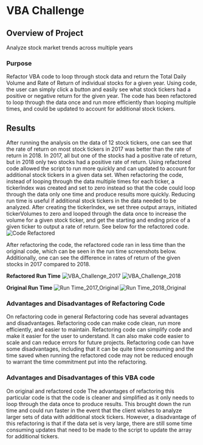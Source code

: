 # VBA Challenge
## Overview of Project
Analyze stock market trends across multiple years
### Purpose
Refactor VBA code to loop through stock data and return the Total Daily Volume and Rate of Return of individual stocks for a given year. Using code, the user can simply click a button and easily see what stock tickers had a positive or negative return for the given year. The code has been refactored to loop through the data once and run more efficiently than looping multiple times, and could be updated to account for additional stock tickers.
## Results
After running the analysis on the data of 12 stock tickers, one can see that the rate of return on most stock tickers in 2017 was better than the rate of return in 2018. In 2017, all but one of the stocks had a positive rate of return, but in 2018 only two stocks had a positive rate of return. Using refactored code allowed the script to run more quickly and can updated to account for additional stock tickers in a given data set. 
When refactoring the code, instead of looping through the data multiple times for each ticker, a tickerIndex was created and set to zero instead so that the code could loop through the data only one time and produce results more quickly. Reducing run time is useful if additional stock tickers in the data needed to be analyzed. 
After creating the tickerIndex, we set three output arrays, initiated tickerVolumes to zero and looped through the data once to increase the volume for a given stock ticker, and get the starting and ending price of a given ticker to output a rate of return. See below for the refactored code.
![Code Refactored](https://user-images.githubusercontent.com/99205688/156932493-67cbf87b-01a5-4280-8d05-518901038372.JPG)

After refactoring the code, the refactored code ran in less time than the original code, which can be seen in the run time screenshots below. Additionally, one can see the difference in rates of return of the given stocks in 2017 compared to 2018.

**Refactored Run Time**
![VBA_Challenge_2017](https://user-images.githubusercontent.com/99205688/156932526-8b910b10-2e9f-4345-93fc-454ad3831f90.JPG)
![VBA_Challenge_2018](https://user-images.githubusercontent.com/99205688/156932521-010941b9-1409-4b03-a33a-82d436351d9e.JPG)

**Original Run Time**
![Run Time_2017_Original](https://user-images.githubusercontent.com/99205688/156932541-606eb91f-3e22-41a6-9521-da93b20d8188.JPG)
![Run Time_2018_Original](https://user-images.githubusercontent.com/99205688/156932539-5b2648c2-6c68-4f5b-b07f-30634ec4f686.JPG)

### Advantages and Disadvantages of Refactoring Code
On refactoring code in general
Refactoring code has several advantages and disadvantages. Refactoring code can make code clean, run more efficiently, and easier to maintain. Refactoring code can simplify code and make it easier for the user to understand. It can also make code easier to scale and can reduce errors for future projects. Refactoring code can have some disadvantages, including that it can be quite time consuming and the time saved when running the refactored code may not be reduced enough to warrant the time commitment put into the refactoring. 

### Advantages and Disadvantages of this VBA code
On original and refactored code
The advantages of refactoring this particular code is that the code is cleaner and simplified as it only needs to loop through the data once to produce results. This brought down the run time and could run faster in the event that the client wishes to analyze larger sets of data with additional stock tickers. However, a disadvantage of this refactoring is that if the data set is very large, there are still some time consuming updates that need to be made to the script to update the array for additional tickers. 
